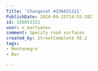 ```yaml
---
Title: 'Changeset #156651321'
PublishDate: 2024-09-15T14:55:38Z
id: 156651321
user: v_martyanov
comment: Specify road surfaces
created_by: StreetComplete 58.2
tags:
- Montenegro
- Bar

---
```

